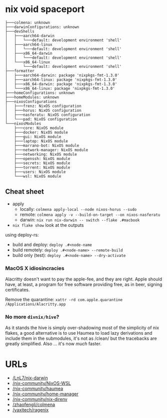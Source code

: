 # nix void spaceport

```
├───colmena: unknown
├───darwinConfigurations: unknown
├───devShells
│   ├───aarch64-darwin
│   │   └───default: development environment 'shell'
│   ├───aarch64-linux
│   │   └───default: development environment 'shell'
│   ├───x86_64-darwin
│   │   └───default: development environment 'shell'
│   └───x86_64-linux
│       └───default: development environment 'shell'
├───formatter
│   ├───aarch64-darwin: package 'nixpkgs-fmt-1.3.0'
│   ├───aarch64-linux: package 'nixpkgs-fmt-1.3.0'
│   ├───x86_64-darwin: package 'nixpkgs-fmt-1.3.0'
│   └───x86_64-linux: package 'nixpkgs-fmt-1.3.0'
├───homeConfigurations: unknown
├───homeModules: unknown
├───nixosConfigurations
│   ├───frenz: NixOS configuration
│   ├───horus: NixOS configuration
│   ├───nasferatu: NixOS configuration
│   └───pad: NixOS configuration
└───nixosModules
    ├───core: NixOS module
    ├───docker: NixOS module
    ├───gui: NixOS module
    ├───laptop: NixOS module
    ├───marrano-bot: NixOS module
    ├───network-manager: NixOS module
    ├───networking: NixOS module
    ├───openssh: NixOS module
    ├───secrets: NixOS module
    ├───torrent: NixOS module
    ├───users: NixOS module
    └───wsl: NixOS module
```

## Cheat sheet

- apply
  - locally: `colmena apply-local --node nixos-horus --sudo`
  - remote: `colmena apply -v --build-on-target --on nixos-nasferatu`
  - darwin: `nix run nix-darwin -- switch --flake .#macbook`
- `nix flake show` look at the outputs

using deploy-rs:

- build and deploy: `deploy .#<node-name`
- build remotely: `deploy .#<node-name> --remote-build`
- build only (test): `deploy .#<node-name> --dry-activate`

### MacOS X idiosincracies

Alacritty doesn't want to pay the apple-fee, and they are right. Apple should
have, at least, a program for free software providing free, as in beer, signing
certificates.

Remove the quarantine: `xattr -rd com.apple.quarantine /Applications/Alacritty.app`

### No more `divnix/hive`?

As it stands the hive is simply over-shadowing most of the simplicity of nix
flakes, a good alternative is to use Haumea to load lazy derivations and include
them in the submodules, it's not as /clean/ but the tracebacks are greatly
simplified. Also ... it's now _much_ faster.

# URLs

- [/LnL7/nix-darwin](/LnL7/nix-darwin)
- [/nix-community/NixOS-WSL](/nix-community/NixOS-WSL)
- [/nix-community/haumea](/nix-community/haumea)
- [/nix-community/home-manager](/nix-community/home-manager)
- [/nix-community/nix-direnv](/nix-community/nix-direnv)
- [/zhaofengli/colmena](/zhaofengli/colmena)
- [/yaxitech/ragenix](/yaxitech/ragenix)
